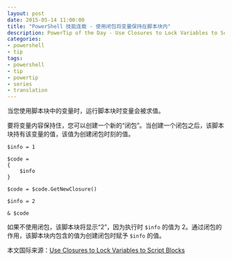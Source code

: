 ```yaml
---
layout: post
date: 2015-05-14 11:00:00
title: "PowerShell 技能连载 - 使用闭包将变量保持在脚本块内"
description: PowerTip of the Day - Use Closures to Lock Variables to Script Blocks
categories:
- powershell
- tip
tags:
- powershell
- tip
- powertip
- series
- translation
---
```

当您使用脚本块中的变量时，运行脚本块时变量会被求值。

要将变量内容保持住，您可以创建一个新的“闭包”。当创建一个闭包之后，该脚本块持有该变量的值，该值为创建闭包时刻的值。

    $info = 1
    
    $code = 
    {
        $info
    }
    
    $code = $code.GetNewClosure()
    
    $info = 2
    
    & $code

如果不使用闭包，该脚本块将显示“2”，因为执行时 `$info` 的值为 2。通过闭包的作用，该脚本块内包含的值为创建闭包时赋予 `$info` 的值。

<!--more-->
本文国际来源：[Use Closures to Lock Variables to Script Blocks](http://community.idera.com/powershell/powertips/b/tips/posts/use-closures-to-lock-variables-to-script-blocks)
